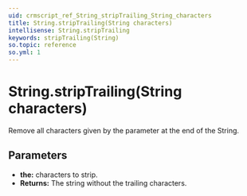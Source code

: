```yaml
---
uid: crmscript_ref_String_stripTrailing_String_characters
title: String.stripTrailing(String characters)
intellisense: String.stripTrailing
keywords: stripTrailing(String)
so.topic: reference
so.yml: 1
---
```


# String.stripTrailing(String characters)

Remove all characters given by the parameter at the end of the String.

## Parameters

* **the:** characters to strip.
* **Returns:** The string without the trailing characters.
